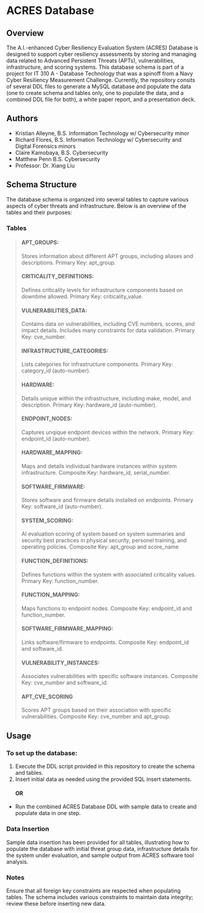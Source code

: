 # ACRES Database

## Overview

The A.I.-enhanced Cyber Resiliency Evaluation System (ACRES) Database is designed to support cyber resiliency assessments by storing and managing data related to Advanced Persistent Threats (APTs), vulnerabilities, infrastructure, and scoring systems. This database schema is part of a project for IT 310 A - Database Technology that was a spinoff from a Navy Cyber Resiliency Measurement Challenge. Currently, the repository consits of several DDL files to generate a MySQL database and populate the data (one to create schema and tables only, one to populate the data, and a combined DDL file for both), a white paper report, and a presentation deck.

## Authors

- Kristian Alleyne, B.S. Information Technology w/ Cybersecurity minor
- Richard Flores, B.S. Information Technology w/ Cybersecurity and Digital Forensics minors
- Claire Kamobaya, B.S. Cybersecurity
- Matthew Penn B.S. Cybersecurity
- Professor: Dr. Xiang Liu

## Schema Structure

The database schema is organized into several tables to capture various aspects of cyber threats and infrastructure. Below is an overview of the tables and their purposes:

### Tables

> #### APT_GROUPS:
> Stores information about different APT groups, including aliases and descriptions. Primary Key: apt_group.
> 
> #### CRITICALITY_DEFINITIONS:
> Defines criticality levels for infrastructure components based on downtime allowed. Primary Key: criticality_value.
> 
> #### VULNERABILITIES_DATA:
> Contains data on vulnerabilities, including CVE numbers, scores, and impact details. Includes many constraints for data validation. Primary Key: cve_number.
> 
> #### INFRASTRUCTURE_CATEGORIES:
> Lists categories for infrastructure components. Primary Key: category_id (auto-number).
> 
> #### HARDWARE:
> Details unique within the infrastructure, including make, model, and description. Primary Key: hardware_id (auto-number).
> 
> #### ENDPOINT_NODES:
> Captures unqique endpoint devices within the network. Primary Key: endpoint_id (auto-number).
> 
> #### HARDWARE_MAPPING:
> Maps and details individual hardware instances within system infrastructure. Composite Key: hardware_id, serial_number.
>
> #### SOFTWARE_FIRMWARE:
> Stores software and firmware details installed on endpoints. Primary Key: software_id (auto-number).
> 
> #### SYSTEM_SCORING:
> AI evaluation scoring of system based on system summaries and security best practices in physical security, personel training, and operating policies. Composite Key: apt_group and score_name
> 
> #### FUNCTION_DEFINITIONS:
> Defines functions within the system with associated criticality values. Primary Key: function_number.
> 
> #### FUNCTION_MAPPING:
> Maps functions to endpoint nodes. Composite Key: endpoint_id and function_number.
> 
> #### SOFTWARE_FIRMWARE_MAPPING:
> Links software/firmware to endpoints. Composite Key: endpoint_id and software_id.
> 
> #### VULNERABILITY_INSTANCES:
> Associates vulnerabilities with specific software instances. Composite Key: cve_number and software_id.
> 
> #### APT_CVE_SCORING
> Scores APT groups based on their association with specific vulnerabilities. Composite Key: cve_number and apt_group.

## Usage

### To set up the database:

1. Execute the DDL script provided in this repository to create the schema and tables.
2. Insert initial data as needed using the provided SQL insert statements.
   #### OR
- Run the combined ACRES Database DDL with sample data to create and populate data in one step.

### Data Insertion

Sample data insertion has been provided for all tables, illustrating how to populate the database with initial threat group data, infrastructure details for the system under evaluation, and sample output from ACRES software tool analysis.

### Notes

Ensure that all foreign key constraints are respected when populating tables.
The schema includes various constraints to maintain data integrity; review these before inserting new data.
